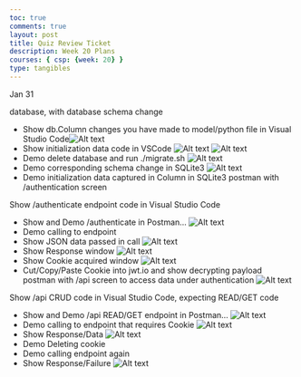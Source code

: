 ```yaml
---
toc: true
comments: true
layout: post
title: Quiz Review Ticket
description: Week 20 Plans
courses: { csp: {week: 20} }
type: tangibles
---
```


Jan 31

database, with database schema change

- Show db.Column changes you have made to model/python file in Visual Studio Code![Alt text](</student/images/Screenshot 2024-01-31 at 11.08.19 AM.png>)
- Show initialization data code in VSCode
![Alt text](</student/images/Screenshot 2024-01-31 at 11.09.05 AM.png>)
![Alt text](</student/images/Screenshot 2024-01-31 at 11.10.04 AM.png>)
- Demo delete database and run ./migrate.sh
![Alt text](</student/images/Screenshot 2024-01-31 at 11.11.34 AM.png>)
- Demo corresponding schema change in SQLite3
![Alt text](</student/images/Screenshot 2024-01-31 at 11.11.34 AM.png>)
- Demo initialization data captured in Column in SQLite3
postman with /authentication screen

Show /authenticate endpoint code in Visual Studio Code
- Show and Demo /authenticate in Postman…
![Alt text](</student/images/Screenshot 2024-01-31 at 11.16.37 AM.png>)
- Demo calling to endpoint
- Show JSON data passed in call
![Alt text](</student/images/Screenshot 2024-01-31 at 11.12.15 AM.png>)
- Show Response window
![Alt text](</student/images/Screenshot 2024-01-31 at 11.12.15 AM.png>)
- Show Cookie acquired window
![Alt text](</student/images/Screenshot 2024-01-31 at 11.12.47 AM.png>)
- Cut/Copy/Paste Cookie into jwt.io and show decrypting payload
postman with /api screen to access data under authentication
![Alt text](</student/images/Screenshot 2024-01-31 at 11.13.45 AM.png>)

Show /api CRUD code in Visual Studio Code, expecting READ/GET code
- Show and Demo /api READ/GET endpoint in Postman…
![Alt text](</student/images/Screenshot 2024-01-31 at 11.14.31 AM.png>)
- Demo calling to endpoint that requires Cookie
![Alt text](</student/images/Screenshot 2024-01-31 at 11.14.31 AM.png>)
- Show Response/Data
![Alt text](</student/images/Screenshot 2024-01-31 at 11.15.18 AM.png>)
- Demo Deleting cookie
- Demo calling endpoint again
- Show Response/Failure
![Alt text](</student/images/Screenshot 2024-01-31 at 11.15.47 AM.png>)